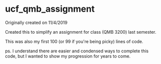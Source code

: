 # ucf_qmb_assignment

Originally created on 11/4/2019

Created this to simplify an assignment for class (QMB 3200) last semester. 

This was also my first 100 (or 99 if you're being picky) lines of code.

ps. I understand there are easier and condensed ways to complete this code, but I wanted to show my progression for years to come.
